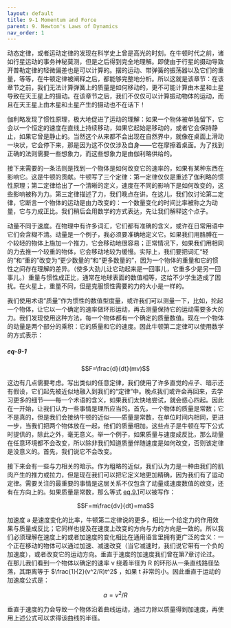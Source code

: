 ```yaml
---
layout: default
title: 9-1 Momentum and Force
parent: 9. Newton's Laws of Dynamics
nav_order: 1
---
```

动态定律，或者运动定律的发现在科学史上曾是高光的时刻。在牛顿时代之前，诸如行星运动的事务神秘莫测，但是之后得到完全地理解。即使由于行星的摄动导致开普勒定律的轻微偏差也是可以计算的。摆的运动、带弹簧的振荡器以及它们的重量，等等，在牛顿定律被阐释之后，都能够完整地分析。所以这就是该章节：在该章节之前，我们无法计算弹簧上的质量是如何移动的，更不可能计算由木星和土星导致在天王星上的摄动。在该章节之后，我们不仅仅可以计算振动物体的运动，而且在天王星上由木星和土星产生的摄动也不在话下！

伽利略发现了惯性原理，极大地促进了运动的理解：如果一个物体被单独留下，它会以一个恒定的速度在直线上持续移动，如果它起始是移动的，或者它会保持静止，如果它曾是静止的。当然这个从来都不会出现在自然界中，就像在桌面上滑动一块状，它会停下来，那是因为这不仅仅涉及自身——它在摩擦着桌面。为了找到正确的法则需要一些想象力，而这些想象力是由伽利略供给的。

接下来需要的一条法则是找到一个物体是如何改变它的速率的，如果有某种东西在影响它。这是牛顿的贡献。牛顿写了三个定律：第一定律仅仅是重述了伽利略的惯性原理；第二定律给出了一个清晰的定义，速度在不同的影响下是如何改变的，这些影响被称为力。第三定律描述了力，我们晚点在讲。在这儿，我们仅讨论第二定律，它断言一个物体的运动是由力改变的：一个数量变化的时间比率被称之为动量，它与力成正比。我们稍后会用数学的方式表达，先让我们解释这个点子。

动量不同于速度。在物理中有许多词汇，它们都有准确的含义，或许在日常用语中它们会含糊不清。动量是一个例子，我必须要准确地定义它。如果我们用胳膊在一个较轻的物体上施加一个推力，它会移动地很容易；正常情况下，如果我们用相同的力去推一个较重的物体，它会移动地较为缓慢。实际上，我们要把词汇“轻的”和“重的”改变为“更少数量的”和“更多数量的”，因为一个物体的重量和它的惯性之间存在理解的差异。（使多大劲儿让它动起来是一回事儿，它重多少是另一回事儿。）重量与惯性成正比，通常在地球表面的数值相等，这给不少学生造成了困扰。在火星上，重量不同，但是克服惯性需要的力的大小是一样的。

我们使用术语“质量”作为惯性的数值型度量，或许我们可以测量一下，比如，抡起一个物体，让它以一个确定的速率做环形运动，再去测量保持它的运动需要多大的力。我们发现使用这种方法，每一个物体都有一个确定的质量数值。现在一个物体的动量是两个部分的乘积：它的质量和它的速度。因此牛顿第二定律可以使用数学的方式表示：

##### eq-9-1

$$F=\frac{d}{dt}(mv)$$

这边有几点需要考虑。写出类似的任意定律，我们使用了许多直觉的点子、暗示还有假设，它们起先被近似地融入到我们的“定律”中。晚点我们或许会再回来，去学习更多的细节——每一个术语的含义，如果我们太快地尝试，就会惑心四起。因此在一开始，让我们认为一些事情是理所应当的。首先，一个物体的质量是常数；它不是真的，但是我们会接纳牛顿的近似——质量是常数，在单位时间内相同，更进一步，当我们把两个物体放在一起，他们的质量相加。这些点子是牛顿在写下公式时提供的，除此之外，毫无意义。举一个例子，如果质量与速度成反比，那么动量在任意环境都不会改变，所以除非我们知道质量伴随速度是如何改变，否则该定律是没意义的。首先，我们说它不会改变。

接下来会有一些与力相关的暗示。作为粗略的近似，我们认为力是一种由我们的肌肉产生的推力或拉力，但是现在我们可以把它定义地更加精确，因为我们有了运动定律。需要关注的最重要的事情是这层关系不仅包含了动量或速度数值的改变，还有在方向上的。如果质量是常数，那么等式 [eq.9.1]({{"/volume-1/9-newton's-laws-of-dynamics/9-1-momentum-and-force.html#eq-9-1"|relative_url}})可以被写作：

$$F=m\frac{dv}{dt}=ma$$

加速度 a 是速度变化的比率，牛顿第二定律说的更多，相比一个给定力的作用效果与质量成反比；它同样也提及在速度上改变的方向与力的方向是一致的。所以我们必须理解在速度上的或者加速度的变化相比在通用语言里拥有更广泛的含义：一个正在移动的物体可以通过加速、减速改变（当它减速时，我们说它带有一个负的加速度），或者改变它的运动方向。垂直于速度的加速度我们曾在第7章讨论过。在那儿我们看到一个物体以确定的速率 v 绕着半径为 R 的环形从一条直线路径坠落，其距离等于 $\frac{1}{2}(v^2/R)t^2$ ，如果 t 非常的小。因此垂直于运动的加速度公式是：

$$a=v^2/R$$

垂直于速度的力会导致一个物体沿着曲线运动，通过力除以质量得到加速度，再使用上述公式可以求得该曲线的半径。
